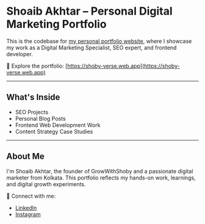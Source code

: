 # Shoaib Akhtar – Personal Digital Marketing Portfolio

This is the codebase for [my personal portfolio website](https://shoby-verse.web.app), where I showcase my work as a Digital Marketing Specialist, SEO expert, and frontend developer.

🔗 Explore the portfolio: [https://shoby-verse.web.app](https://shoby-verse.web.app)

---

## What's Inside
- SEO Projects
- Personal Blog Posts
- Frontend Web Development Work
- Content Strategy Case Studies

---

## About Me
I'm Shoaib Akhtar, the founder of GrowWithShoby and a passionate digital marketer from Kolkata. This portfolio reflects my hands-on work, learnings, and digital growth experiments.

📩 Connect with me:
- [LinkedIn](https://linkedin.com/in/shoaibakhtar-digitalmarketing)
- [Instagram](https://instagram.com/growwithshoby)

